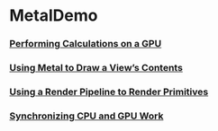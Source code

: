 # MetalDemo

### [Performing Calculations on a GPU](https://github.com/KeyL-KONG/MetalDemo/tree/main/MetalDemo/MetalDemo/Metal/Adder)

### [Using Metal to Draw a View’s Contents](https://github.com/KeyL-KONG/MetalDemo/tree/main/MetalDemo/MetalDemo/Metal/DrawView)

### [Using a Render Pipeline to Render Primitives](https://github.com/KeyL-KONG/MetalDemo/blob/main/MetalDemo/MetalDemo/Metal/Triangle/Triangle-README.md)

### [Synchronizing CPU and GPU Work](https://github.com/KeyL-KONG/MetalDemo/blob/main/MetalDemo/MetalDemo/Metal/Synchronize/Synchronize-README.md)
